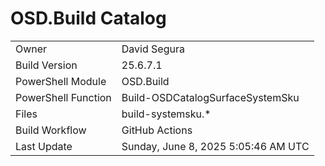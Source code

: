 ﻿# OSD.Build Catalog

| | |
|-|-|
| Owner | David Segura |
| Build Version | 25.6.7.1 |
| PowerShell Module | OSD.Build |
| PowerShell Function | Build-OSDCatalogSurfaceSystemSku |
| Files | build-systemsku.* |
| Build Workflow | GitHub Actions |
| Last Update | Sunday, June 8, 2025 5:05:46 AM UTC |
